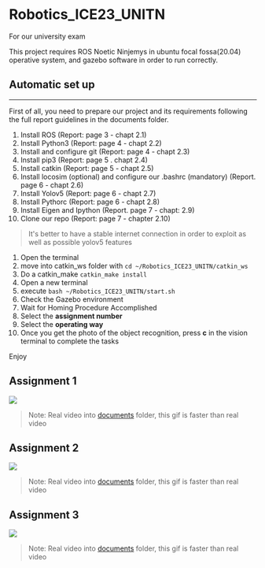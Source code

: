 # Robotics_ICE23_UNITN
For our university exam

This project requires ROS Noetic Ninjemys in ubuntu focal fossa(20.04) operative system, and gazebo software in order to run correctly.

## Automatic set up
----------------------------
First of all, you need to prepare our project and its requirements following the full report guidelines in the documents folder.
1. Install ROS (Report: page 3 - chapt 2.1)
2. Install Python3 (Report: page 4 - chapt 2.2)
3. Install and configure git (Report: page 4 - chapt 2.3)
4. Install pip3 (Report: page 5 . chapt 2.4)
5. Install catkin (Report: page 5 - chapt 2.5)
6. Install locosim (optional) and configure our .bashrc (mandatory) (Report. page 6 - chapt 2.6)
7. Install Yolov5 (Report: page 6 - chapt 2.7)
8. Install Pythorc (Report: page 6 - chapt 2.8)
9. Install Eigen and Ipython (Report. page 7 - chapt: 2.9)
10. Clone our repo (Report: page 7 - chapter 2.10)

>It's better to have a stable internet connection in order to exploit as well as possible yolov5 features

1. Open the terminal
2. move into catkin_ws folder with `cd ~/Robotics_ICE23_UNITN/catkin_ws`
3. Do a catkin_make `catkin_make install`
4. Open a new terminal
5. execute `bash ~/Robotics_ICE23_UNITN/start.sh`
6. Check the Gazebo environment
7. Wait for Homing Procedure Accomplished
8. Select the **assignment number**
9. Select the **operating way**
10. Once you get the photo of the object recognition, press **c** in the vision terminal to complete the tasks

Enjoy

## Assignment 1
<img src="https://github.com/LordBions/Robotics_ICE23_UNITN/blob/main/documents/videos/assignment_1.gif">

>Note: Real video into [documents](https://github.com/LordBions/Robotics_ICE23_UNITN/tree/main/documents/videos/) folder, this gif is faster than real video

## Assignment 2
<img src="https://github.com/LordBions/Robotics_ICE23_UNITN/blob/main/documents/videos/assignment_2.gif">

>Note: Real video into [documents](https://github.com/LordBions/Robotics_ICE23_UNITN/tree/main/documents/videos/) folder, this gif is faster than real video

## Assignment 3
<img src="https://github.com/LordBions/Robotics_ICE23_UNITN/blob/main/documents/videos/assignment_3.gif">

>Note: Real video into [documents](https://github.com/LordBions/Robotics_ICE23_UNITN/tree/main/documents/videos/) folder, this gif is faster than real video
